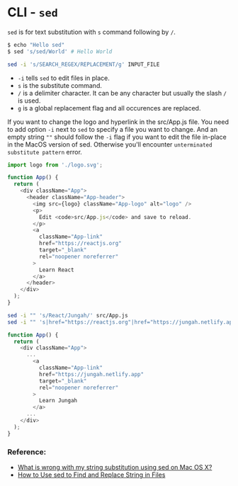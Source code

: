 # CLI - `sed`

`sed` is for text substitution with `s` command following by `/`. 

```bash
$ echo "Hello sed"
$ sed 's/sed/World' # Hello World
```

```bash
sed -i 's/SEARCH_REGEX/REPLACEMENT/g' INPUT_FILE
```

- `-i` tells `sed` to edit files in place.
- `s` is the substitute command.
- `/` is a delimiter character. It can be any character but usually the slash `/` is used.
- `g` is a global replacement flag and all occurences are replaced. 

If you want to change the logo and hyperlink in the src/App.js file. You need to add option `-i` next to `sed` to specify a file you want to change. And an empty string `""` should follow the `-i` flag if you want to edit the file in-place in the MacOS version of sed. Otherwise you'll encounter `unterminated substitute pattern` error.

```javascript
import logo from './logo.svg';

function App() {
  return (
    <div className="App">
      <header className="App-header">
        <img src={logo} className="App-logo" alt="logo" />
        <p>
          Edit <code>src/App.js</code> and save to reload.
        </p>
        <a
          className="App-link"
          href="https://reactjs.org"
          target="_blank"
          rel="noopener noreferrer"
        >
          Learn React
        </a>
      </header>
    </div>
  );
}
```

```bash
sed -i "" 's/React/Jungah/' src/App.js
sed -i "" 's|href="https://reactjs.org"|href="https://jungah.netlify.app/"|g' src/App.
```

```javascript
function App() {
  return (
    <div className="App">
      ...
        <a
          className="App-link"
          href="https://jungah.netlify.app"
          target="_blank"
          rel="noopener noreferrer"
        >
          Learn Jungah
        </a>
      ...
    </div>
  );
}
```


### Reference:
- [What is wrong with my string substitution using sed on Mac OS X?](https://stackoverflow.com/questions/28592043/what-is-wrong-with-my-string-substitution-using-sed-on-mac-os-x)
- [How to Use sed to Find and Replace String in Files](https://linuxize.com/post/how-to-use-sed-to-find-and-replace-string-in-files/)